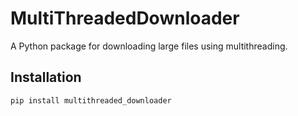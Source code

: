 
# MultiThreadedDownloader

A Python package for downloading large files using multithreading.

## Installation

```bash
pip install multithreaded_downloader
